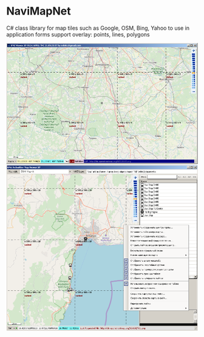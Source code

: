 # NaviMapNet
C# class library for map tiles such as Google, OSM, Bing, Yahoo
to use in application forms
support overlay: points, lines, polygons

<img src="window.png"/>
<img src="window2.png"/>
